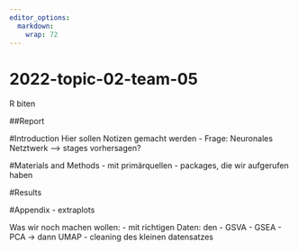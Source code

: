 ```yaml
---
editor_options: 
  markdown: 
    wrap: 72
---
```


# 2022-topic-02-team-05

R biten

##Report

#Introduction Hier sollen Notizen gemacht werden - Frage: Neuronales
Netztwerk --> stages vorhersagen?

#Materials and Methods - mit primärquellen - packages, die wir
aufgerufen haben

#Results

#Appendix - extraplots

Was wir noch machen wollen: - mit richtigen Daten: den - GSVA - GSEA -
PCA -> dann UMAP - cleaning des kleinen datensatzes
